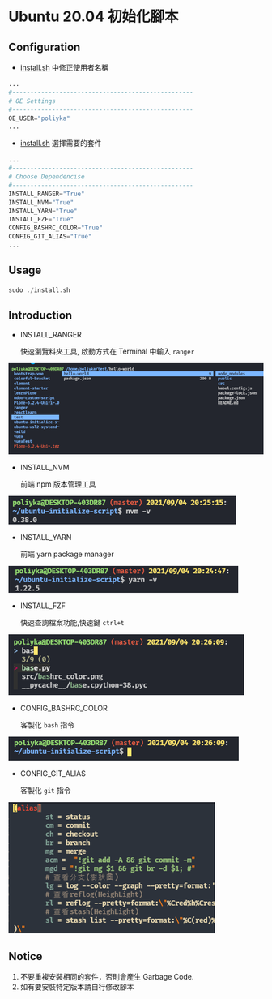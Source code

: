 # Ubuntu 20.04 初始化腳本

## Configuration

- [install.sh](./install.sh) 中修正使用者名稱

```python
...
#--------------------------------------------------
# OE Settings
#--------------------------------------------------
OE_USER="poliyka"
...
```

- [install.sh](./install.sh) 選擇需要的套件

```python
...
#--------------------------------------------------
# Choose Dependencise
#--------------------------------------------------
INSTALL_RANGER="True"
INSTALL_NVM="True"
INSTALL_YARN="True"
INSTALL_FZF="True"
CONFIG_BASHRC_COLOR="True"
CONFIG_GIT_ALIAS="True"
...
```

## Usage

```h
sudo ./install.sh
```

## Introduction

- INSTALL_RANGER

  快速瀏覽料夾工具, 啟動方式在 Terminal 中輸入 `ranger`

![image](./src/ranger.png)

- INSTALL_NVM

  前端 npm 版本管理工具

![image](./src/nvm.png)

- INSTALL_YARN

  前端 yarn package manager

![image](./src/yarn.png)

- INSTALL_FZF

  快速查詢檔案功能,快速鍵 `ctrl+t`

![image](./src/fzf.png)

- CONFIG_BASHRC_COLOR

  客製化 `bash` 指令

![image](./src/bashrc_color.png)

- CONFIG_GIT_ALIAS

  客製化 `git` 指令

![image](./src/git_alias.png)

## Notice

1. 不要重複安裝相同的套件，否則會產生 Garbage Code.
2. 如有要安裝特定版本請自行修改腳本
